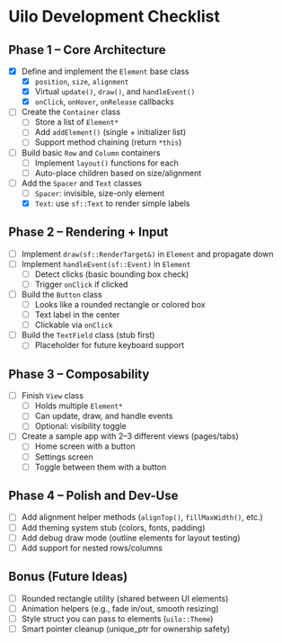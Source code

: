 # Uilo Development Checklist

## Phase 1 – Core Architecture
- [X] Define and implement the `Element` base class
  - [X] `position`, `size`, `alignment`
  - [X] Virtual `update()`, `draw()`, and `handleEvent()`
  - [X] `onClick`, `onHover`, `onRelease` callbacks
- [ ] Create the `Container` class
  - [ ] Store a list of `Element*`
  - [ ] Add `addElement()` (single + initializer list)
  - [ ] Support method chaining (return `*this`)
- [ ] Build basic `Row` and `Column` containers
  - [ ] Implement `layout()` functions for each
  - [ ] Auto-place children based on size/alignment
- [ ] Add the `Spacer` and `Text` classes
  - [ ] `Spacer`: invisible, size-only element
  - [X] `Text`: use `sf::Text` to render simple labels

## Phase 2 – Rendering + Input
- [ ] Implement `draw(sf::RenderTarget&)` in `Element` and propagate down
- [ ] Implement `handleEvent(sf::Event)` in `Element`
  - [ ] Detect clicks (basic bounding box check)
  - [ ] Trigger `onClick` if clicked
- [ ] Build the `Button` class
  - [ ] Looks like a rounded rectangle or colored box
  - [ ] Text label in the center
  - [ ] Clickable via `onClick`
- [ ] Build the `TextField` class (stub first)
  - [ ] Placeholder for future keyboard support

## Phase 3 – Composability
- [ ] Finish `View` class
  - [ ] Holds multiple `Element*`
  - [ ] Can update, draw, and handle events
  - [ ] Optional: visibility toggle
- [ ] Create a sample app with 2–3 different views (pages/tabs)
  - [ ] Home screen with a button
  - [ ] Settings screen
  - [ ] Toggle between them with a button

## Phase 4 – Polish and Dev-Use
- [ ] Add alignment helper methods (`alignTop()`, `fillMaxWidth()`, etc.)
- [ ] Add theming system stub (colors, fonts, padding)
- [ ] Add debug draw mode (outline elements for layout testing)
- [ ] Add support for nested rows/columns

## Bonus (Future Ideas)
- [ ] Rounded rectangle utility (shared between UI elements)
- [ ] Animation helpers (e.g., fade in/out, smooth resizing)
- [ ] Style struct you can pass to elements (`uilo::Theme`)
- [ ] Smart pointer cleanup (unique_ptr for ownership safety)
